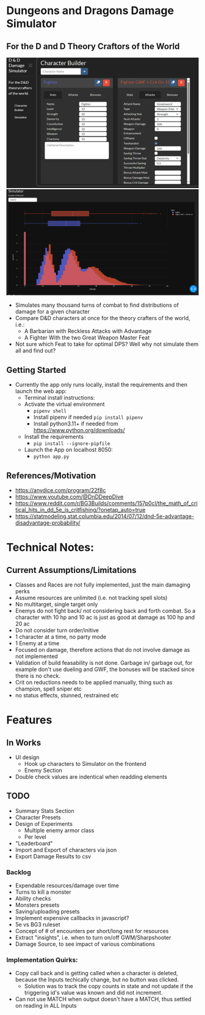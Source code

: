 # Dungeons and Dragons Damage Simulator

##  For the D and D Theory Craftors of the World
![Alt Text](assets/CharacterBuilder.PNG)
![Alt Text](assets/Simulator.PNG)

* Simulates many thousand turns of combat to find distributions of damage for a given character
* Compare D&D characters at once for the theory crafters of the world, i.e.:
    * A Barbarian with Reckless Attacks with Advantage
    * A Fighter With the two Great Weapon Master Feat
* Not sure which Feat to take for optimal DPS? Well why not simulate them all and find out?

## Getting Started
* Currently the app only runs locally, install the requirements and then launch the web app:
    * Terminal install instructions:
    * Activate the virtual environment
        * `pipenv shell`
        * Install pipenv if needed `pip install pipenv` 
        * Install python3.11+ if needed from https://www.python.org/downloads/
    * Install the requirements
        * `pip install --ignore-pipfile`
    * Launch the App on localhost 8050:
        * `python app.py`


## References/Motivation ##
* https://anydice.com/program/22f8c
* https://www.youtube.com/@DnDDeepDive
* https://www.reddit.com/r/BG3Builds/comments/157p0cl/the_math_of_critical_hits_in_dd_5e_is_critfishing/?onetap_auto=true
* https://statmodeling.stat.columbia.edu/2014/07/12/dnd-5e-advantage-disadvantage-probability/

# Technical Notes:

## Current Assumptions/Limitations ##
* Classes and Races are not fully implemented, just the main damaging perks
* Assume resources are unlimited (i.e. not tracking spell slots)
* No multitarget, single target only
* Enemys do not fight back/ not considering back and forth combat. So a character with 10 hp and 10 ac is just as good at damage as 100 hp and 20 ac
* Do not consider turn order/initive
* 1 character at a time, no party mode
* 1 Enemy at a time
* Focused on damage, therefore actions that do not involve damage as not implemented
* Validation of build feasability is not done. Garbage in/ garbage out, for example don't use dueling and GWF, the bonuses will be stacked since there is no check. 
* Crit on reductions needs to be applied manually, thing such as champion, spell sniper etc
* no status effects, stunned, restrained etc

# Features

## In Works
* UI design
    * Hook up characters to Simulator on the frontend
    * Enemy Section
* Double check values are indentical when readding elements

## TODO
* Summary Stats Section
* Character Presets
* Design of Experiments
    * Multiple enemy armor class
    * Per level
* "Leaderboard"
* Import and Export of characters via json
* Export Damage Results to csv

### Backlog
* Expendable resources/damage over time
* Turns to kill a monster
* Ability checks
* Monsters presets
* Saving/uploading presets
* Implement expensive callbacks in javascript? 
* 5e vs BG3 ruleset
* Concept of # of encounters per short/long rest for resources
* Extract "insights", i.e. when to turn on/off GWM/Sharpshooter
* Damage Source, to see impact of various combinations

### Implementation Quirks:
* Copy call back and is getting called when a character is deleted, because the Inputs techically change, but no button was clicked. 
    * Solution was to track the copy counts in state and not update if the triggering id's value was known and did not increment.
* Can not use MATCH when output doesn't have a MATCH, thus settled on reading in ALL Inputs